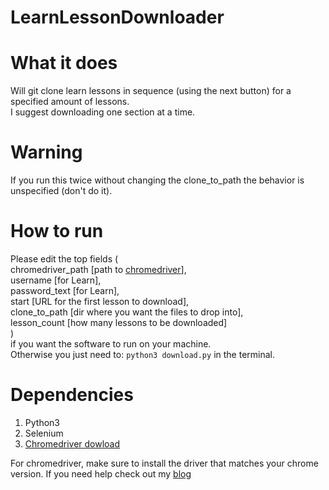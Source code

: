 # LearnLessonDownloader

# What it does
Will git clone learn lessons in sequence (using the next button) for a specified amount of lessons.<br>
I suggest downloading one section at a time. 

# Warning
If you run this twice without changing the clone_to_path the behavior is unspecified (don't do it).

# How to run
Please edit the top fields (<br>
chromedriver_path [path to [chromedriver](https://sites.google.com/a/chromium.org/chromedriver/)], <br>
username [for Learn],<br>
password_text [for Learn], <br>
start [URL for the first lesson to download],<br>
clone_to_path [dir where you want the files to drop into], <br>
lesson_count [how many lessons to be downloaded]<br>)<br>
if you want the software to run on your machine.
<br>
Otherwise you just need to: `python3 download.py`
in the terminal.

# Dependencies
1. Python3
2. Selenium
3. [Chromedriver dowload](https://sites.google.com/a/chromium.org/chromedriver/)

For chromedriver, make sure to install the driver that matches your chrome version. If you need help check out my [blog](https://nodascience.com/2019/05/19/streamlining-your-chrome-workflow-with-selenium/)

